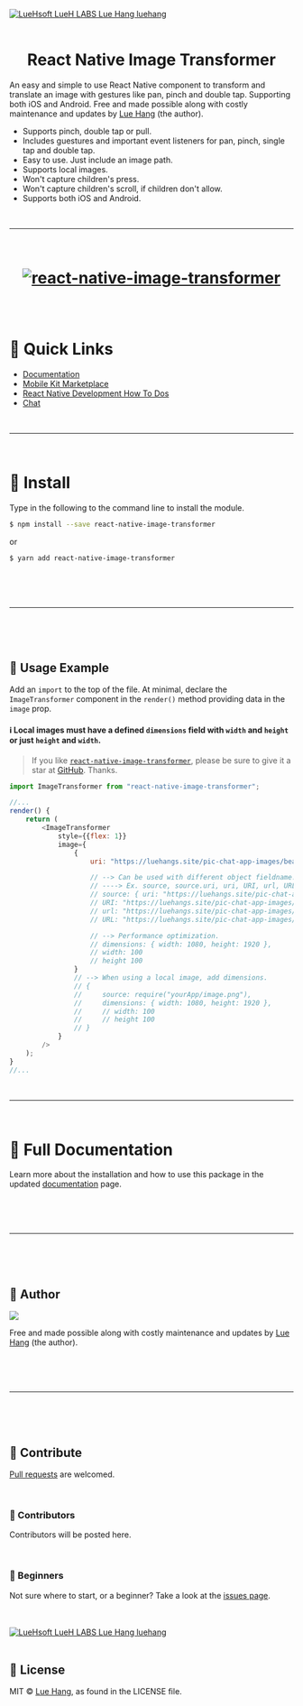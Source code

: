<a href="https://luehangs.site"><img src="https://luehangs.site/images/lh-blog-strip.jpg" alt="LueHsoft LueH LABS Lue Hang luehang"/></a>
<br/>
<br/>

<h1 align="center">
    React Native Image Transformer
</h1>

An easy and simple to use React Native component to transform and translate an image with gestures like pan, pinch and double tap.  Supporting both iOS and Android. Free and made possible along with costly maintenance and updates by [Lue Hang](https://www.facebook.com/lue.hang) (the author).

- Supports pinch, double tap or pull.
- Includes guestures and important event listeners for pan, pinch, single tap and double tap.
- Easy to use.  Just include an image path.
- Supports local images.
- Won't capture children's press.
- Won't capture children's scroll, if children don't allow.
- Supports both iOS and Android.

<br/>

---
<br/>

<h1 align="center">
    <a href="https://www.luehangs.site/lue_hang/projects/react-native-image-transformer">
        <img src="https://www.luehangs.site/videos/react-native-image-transformer-demo.gif" alt="react-native-image-transformer"/>
    </a>
</h1>

<br/>
<br/>

# :link: Quick Links
- [Documentation](https://www.luehangs.site/lue_hang/projects/react-native-image-transformer)
- [Mobile Kit Marketplace](https://luehangs.site/marketplace/mobile-development)
- [React Native Development How To Dos](https://luehangs.site/blogs/react-native-development)
- [Chat](https://luehangs.site)

<br/>

---
<br/>

# :gem: Install

Type in the following to the command line to install the module.

```bash
$ npm install --save react-native-image-transformer
```

or

```bash
$ yarn add react-native-image-transformer
```

<br/>
<br/>
<br/>

---
<br/>
<br/>
<br/>

## :tada: Usage Example

Add an ``import`` to the top of the file.  At minimal, declare the ``ImageTransformer`` component in the ``render()`` method providing data in the ``image`` prop.

#### :information_source: Local images must have a defined `dimensions` field with `width` and `height` or just `height` and `width`.

> If you like [`react-native-image-transformer`](https://github.com/Luehang/react-native-image-transformer), please be sure to give it a star at [GitHub](https://github.com/Luehang/react-native-image-transformer). Thanks.

```javascript
import ImageTransformer from "react-native-image-transformer";

//...
render() {
    return (
        <ImageTransformer
            style={{flex: 1}}
            image={
                {
                    uri: "https://luehangs.site/pic-chat-app-images/beautiful-blond-blonde-hair-478544.jpg",

                    // --> Can be used with different object fieldname.
                    // ----> Ex. source, source.uri, uri, URI, url, URL
                    // source: { uri: "https://luehangs.site/pic-chat-app-images/animals-avian-beach-760984.jpg" },
                    // URI: "https://luehangs.site/pic-chat-app-images/beautiful-beautiful-women-beauty-40901.jpg",
                    // url: "https://luehangs.site/pic-chat-app-images/beautiful-blond-fishnet-stockings-48134.jpg",
                    // URL: "https://luehangs.site/pic-chat-app-images/adult-arm-art-326559.jpg",

                    // --> Performance optimization.
                    // dimensions: { width: 1080, height: 1920 },
                    // width: 100
                    // height 100
                }
                // --> When using a local image, add dimensions.
                // {
                //     source: require("yourApp/image.png"),
                //     dimensions: { width: 1080, height: 1920 },
                //     // width: 100
                //     // height 100
                // }
            }
        />
    );
}
//...
```

<br/>

---
<br/>

# :book: Full Documentation

<p>Learn more about the installation and how to use this package in the updated <a href="https://www.luehangs.site/lue_hang/projects/react-native-image-transformer" target="_blank">documentation</a> page.</p>

<br/>
<br/>
<br/>

---
<br/>
<br/>
<br/>

## :santa: Author

<a href="https://www.facebook.com/lue.hang">
<img src="https://www.luehangs.site/images/lue-hang2018-circle-150px.png"/>
</a>

Free and made possible along with costly maintenance and updates by [Lue Hang](https://www.facebook.com/lue.hang) (the author).

<br/>
<br/>
<br/>

---
<br/>
<br/>
<br/>

## :clap: Contribute

[Pull requests](https://github.com/Luehang/react-native-image-transformer/pulls) are welcomed.

<br/>

### :tophat: Contributors

Contributors will be posted here.

<br/>

### :baby: Beginners

Not sure where to start, or a beginner? Take a look at the [issues page](https://github.com/Luehang/react-native-image-transformer/issues).

<br/>
<br/>
<a href="https://luehangs.site/marketplace/product/RN%20Posting%20Demo%20App%20Kit"><img src="https://luehangs.site/images/lh-mobile-strip.jpg" alt="LueHsoft LueH LABS Lue Hang luehang"/></a>
<br/>
<br/>

## :page_facing_up: License

MIT © [Lue Hang](https://luehangs.site), as found in the LICENSE file.
